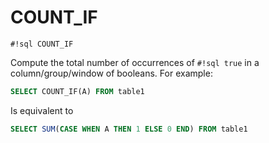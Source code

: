 # COUNT_IF
`#!sql COUNT_IF`

Compute the total number of occurrences of `#!sql true` in a column/group/window
of booleans. For example:

```sql
SELECT COUNT_IF(A) FROM table1
```

Is equivalent to
```sql
SELECT SUM(CASE WHEN A THEN 1 ELSE 0 END) FROM table1
```


